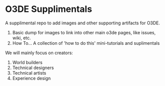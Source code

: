 # O3DE Supplimentals
A supplimental repo to add images and other supporting artifacts for O3DE.

1. Basic dump for images to link into other main o3de pages, like issues, wiki, etc.
2. How To... A collection of 'how to do this' mini-tutorials and suplimentals

We will mainly focus on creators:
1. World builders
2. Technical designers
3. Technical artists
4. Experience design
